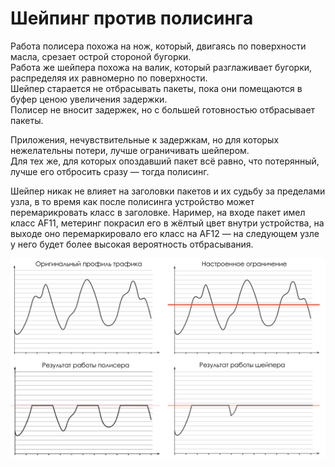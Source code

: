 # Шейпинг против полисинга

Работа полисера похожа на нож, который, двигаясь по поверхности масла, срезает острой стороной бугорки.  
Работа же шейпера похожа на валик, который разглаживает бугорки, распределяя их равномерно по поверхности.  
Шейпер старается не отбрасывать пакеты, пока они помещаются в буфер ценою увеличения задержки.  
Полисер не вносит задержек, но с большей готовностью отбрасывает пакеты.   
  
Приложения, нечувствительные к задержкам, но для которых нежелательны потери, лучше ограничивать шейпером.  
Для тех же, для которых опоздавший пакет всё равно, что потерянный, лучше его отбросить сразу — тогда полисинг.  
  
Шейпер никак не влияет на заголовки пакетов и их судьбу за пределами узла, в то время как после полисинга устройство может перемарикровать класс в заголовке. Наример, на входе пакет имел класс AF11, метеринг покрасил его в жёлтый цвет внутри устройства, на выходе оно перемаркировало его класс на AF12 — на следующем узле у него будет более высокая вероятность отбрасывания. 

![](../../.gitbook/assets/image.png)

